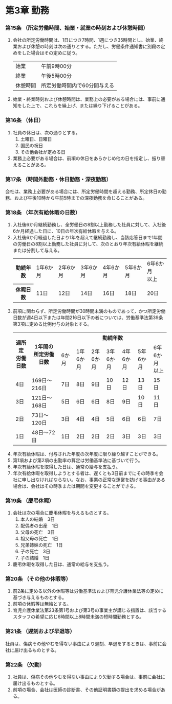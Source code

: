 # 第3章 勤務

### 第15条  （所定労働時間、始業・就業の時刻および休憩時間）

1. 会社の所定労働時間は、1日につき7時間、1週につき35時間とし、始業、終業および休憩の時刻は次の通りとする。ただし、労働条件通知書に別段の定めをした場合はその定めに従う。
   <table>
     <tr><td>始業</td><td>午前9時00分</td></tr>
     <tr><td>終業</td><td>午後5時00分</td></tr>
    <tr><td>休憩時間</td><td>所定労働時間内で60分間与える</td></tr>
   </table>
2. 始業・終業時刻および休憩時間は、業務上の必要がある場合には、事前に通知をした上で、これらを繰上げ、または繰り下げることがある。

### 第16条  （休日）

1. 社員の休日は、次の通りとする。
    1. 土曜日、日曜日
    2. 国民の祝日
    3. その他会社が定める日
2. 業務上必要がある場合は、前項の休日をあらかじめ他の日を指定し、振り替えることがある。

### 第17条  （時間外勤務・休日勤務・深夜勤務）

会社は、業務上必要がある場合には、所定労働時間を超える勤務、所定休日の勤務、および午後10時から午前5時までの深夜勤務を命じることがある。

### 第18条  （年次有給休暇の日数）

1. 入社後6か月継続勤務し、全労働日の8割以上勤務した社員に対して、入社後6か月経過した日に、10日の年次有給休暇を与える。
2. 入社後6か月経過した日より1年を超えて継続勤務し、当該応答日まで1年間の労働日の8割以上勤務した社員に対して、次のとおり年次有給休暇を継続または分割して与える。
   <table>
     <tr><th>勤続年数</th><td>1年6か月</td><td>2年6か月</td><td>3年6か月</td><td>4年6か月</td><td>5年6か月</td><td>6年6か月<br>以上</td></tr>
     <tr><th>休暇日数</th><td>11日</td><td>12日</td><td>14日</td><td>16日</td><td>18日</td><td>20日</td></tr>
   </table>
3. 前項に関わらず、所定労働時間が30時間未満のものであって，かつ所定労働日数が週4日以下または年間216日以下の者については、労働基準法第39条第3項に定める比例付与の対象とする。
   <table>
     <tr><th rowspan="2">週所定<br>労働<br>日数</th><th rowspan="2">1年間の<br>所定労働日数</th><th colspan="7">勤続年数</th></tr>
     <tr><td>6か月</td><td>1年<br>6か月</td><td>2年<br>6か月</td><td>3年<br>6か月</td><td>4年<br>6か月</td><td>5年<br>6か月</td><td>6年<br>6か月<br>以上</td>
     <tr><td>4日</td><td>169日～216日</td><td>7日</td><td>8日</td><td>9日</td><td>10日</td><td>12日</td><td>13日</td><td>15日</td></tr>
     <tr><td>3日</td><td>121日～168日</td><td>5日</td><td>6日</td><td>6日</td><td>8日</td><td>9日</td><td>10日</td><td>11日</td></tr>
     <tr><td>2日</td><td>73日～120日</td><td>3日</td><td>4日</td><td>4日</td><td>5日</td><td>6日</td><td>6日</td><td>7日</td></tr>
     <tr><td>1日</td><td>48日～72日</td><td>1日</td><td>2日</td><td>2日</td><td>2日</td><td>3日</td><td>3日</td><td>3日</td></tr>
   </table>
4. 年次有給休暇は、付与された年度の次年度に限り繰り越すことができる。
5. 第1項および第2項の出勤率の算定は労働基準法に基づいて行う。
6. 年次有給休暇を取得した日は、通常の給与を支払う。
7. 年次有給休暇を取得しようとする者は、遅くとも3日前までにその時季を会社に申し出なければならない。なお、事業の正常な運営を妨げる事由がある場合は、会社はその時季または期間を変更することができる。

### 第19条  （慶弔休暇）

1. 会社は次の場合に慶弔休暇を与えるものとする。
    1. 本人の結婚　3日
    2. 配偶者の出産　1日
    3. 父母の死亡　3日
    4. 祖父母の死亡　1日
    5. 兄弟姉妹の死亡　1日
    6. 子の死亡　3日
    7. 子の結婚　1日
2. 慶弔休暇を取得した日は、通常の給与を支払う。

### 第20条  （その他の休暇等）

1. 前2条に定める以外の休暇等は労働基準法および育児介護休業法等の定めに基づき与えるものとする。
2. 前項の休暇等は無給とする。
3. 育児介護休業法第23条第1号および第3号の事業主が講じる措置は、該当するスタッフの希望に応じ6時間以上8時間未満の短時間勤務とする。

### 第21条  （遅刻および早退等）

社員は、傷病その他やむを得ない事由により遅刻、早退をするときは、事前に会社に届け出るものとする。

### 第22条  （欠勤）

1. 社員は、傷病その他やむを得ない事由により欠勤する場合は、事前に会社に届け出るものとする。
2. 前項の場合、会社は医師の診断書、その他証明書類の提出を求める場合がある。

